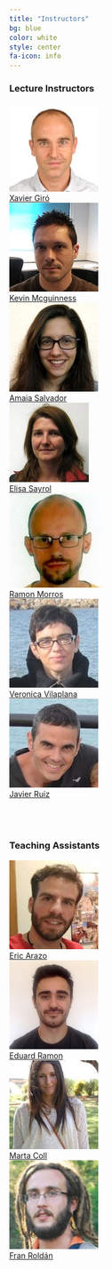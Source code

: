 ```yaml
---
title: "Instructors"
bg: blue
color: white
style: center
fa-icon: info
---
```


### Lecture Instructors 
<div class="author">
    <a href="https://imatge.upc.edu/web/people/xavier-giro" target="_blank">
      <div class="authorphoto"><img src="img/instructors/XavierGiro.jpg"></div>
      <div>Xavier Giró</div>
    </a>
</div>
<div class="author">
    <a href="https://www.insight-centre.org/users/kevin-mcguinness" target="_blank">
      <div class="authorphoto"><img src="img/instructors/Kevin160x160.jpg"></div>
      <div>Kevin Mcguinness</div>
    </a>
</div>
<div class="author">
    <a href="https://imatge.upc.edu/web/people/amaia-salvador" target="_blank">
      <div class="authorphoto"><img src="img/instructors/AmaiaSalvador.jpg"></div>
      <div>Amaia Salvador</div>
    </a>
</div>
<div class="author">
    <a href="https://imatge.upc.edu/web/people/elisa-sayrol" target="_blank">
      <div class="authorphoto"><img src="img/instructors/ElisaSayrol.jpg"></div>
      <div>Elisa Sayrol</div>
    </a>
</div>
<div class="author">
    <a href="https://imatge.upc.edu/web/people/josep-ramon-morros" target="_blank">
      <div class="authorphoto"><img src="img/instructors/RamonMorros.jpg"></div>
      <div>Ramon Morros</div>
    </a>
</div>
<div class="author">
    <a href="https://imatge.upc.edu/web/people/veronica-vilaplana" target="_blank">
      <div class="authorphoto"><img src="img/instructors/VeronicaVilaplana.jpg"></div>
      <div>Veronica Vilaplana</div>
    </a>
</div>
<div class="author">
    <a href="https://imatge.upc.edu/web/people/javier-ruiz-hidalgo" target="_blank">
      <div class="authorphoto"><img src="img/instructors/JavierRuiz.jpg"></div>
      <div>Javier Ruiz</div>
    </a>
</div>
<br>
<br>
<br>

### Teaching Assistants

<div class="author">
    <a href="https://www.linkedin.com/in/eric-arazo-s%C3%A1nchez-230785bb/" target="_blank">
      <div class="authorphoto"><img src="img/assistants/EricArazo-160x160.jpg"></div>
      <div>Eric Arazo</div>
    </a>
</div>
<div class="author">
    <a href="https://www.linkedin.com/in/eduard-ramon-maldonado-71951359/" target="_blank">
      <div class="authorphoto"><img src="img/assistants/EduRamon-160x160.jpg"></div>
      <div>Eduard Ramon</div>
    </a>
</div>
<div class="author">
    <a href="https://www.linkedin.com/in/marta-coll-043b0412b/" target="_blank">
      <div class="authorphoto"><img src="img/assistants/MartaColl-160x160.jpg"></div>
      <div>Marta Coll</div>
    </a>
</div>
<div class="author">
    <a href="https://www.linkedin.com/in/francisco-rold%C3%A1n-s%C3%A1nchez-870438113/" target="_blank">
      <div class="authorphoto"><img src="img/assistants/FranRoldan-160x160.jpg"></div>
      <div>Fran Roldán</div>
    </a>
</div>
